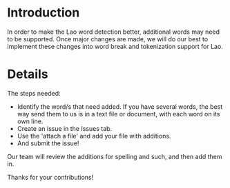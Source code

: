 # Introduction #

In order to make the Lao word detection better, additional words may need to be supported. Once major changes are made, we will do our best to implement these changes into word break and tokenization support for Lao.


# Details #

The steps needed:
  * Identify the word/s that need added. If you have several words, the best way send them to us is in a text file or document, with each word on its own line.
  * Create an issue in the Issues tab.
  * Use the 'attach a file' and add your file with additions.
  * And submit the issue!

Our team will review the additions for spelling and such, and then add them in.

Thanks for your contributions!